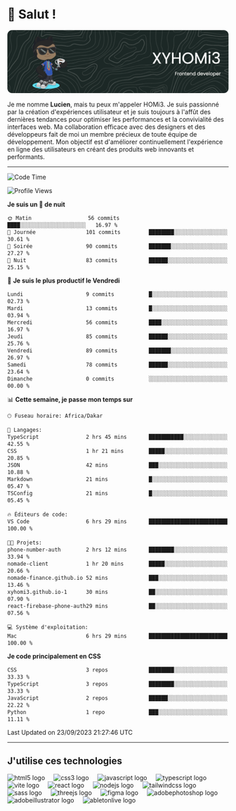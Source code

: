 # 👋 Salut !

![Header](./github-header-image.png)

Je me nomme **Lucien**, mais tu peux m'appeler HOMi3. Je suis passionné par la création d'expériences utilisateur et je suis toujours à l'affût des dernières tendances pour optimiser les performances et la convivialité des interfaces web. Ma collaboration efficace avec des designers et des développeurs fait de moi un membre précieux de toute équipe de développement. Mon objectif est d'améliorer continuellement l'expérience en ligne des utilisateurs en créant des produits web innovants et performants.

---
<!--START_SECTION:waka-->
![Code Time](http://img.shields.io/badge/Code%20Time-9%20hrs%2047%20mins-blue)

![Profile Views](http://img.shields.io/badge/Vues%20du%20profil-693-blue)

**Je suis un 🦉 de nuit** 

```text
🌞 Matin                  56 commits          ████░░░░░░░░░░░░░░░░░░░░░   16.97 % 
🌆 Journée                101 commits         ████████░░░░░░░░░░░░░░░░░   30.61 % 
🌃 Soirée                 90 commits          ███████░░░░░░░░░░░░░░░░░░   27.27 % 
🌙 Nuit                   83 commits          ██████░░░░░░░░░░░░░░░░░░░   25.15 % 
```
📅 **Je suis le plus productif le Vendredi** 

```text
Lundi                    9 commits           █░░░░░░░░░░░░░░░░░░░░░░░░   02.73 % 
Mardi                    13 commits          █░░░░░░░░░░░░░░░░░░░░░░░░   03.94 % 
Mercredi                 56 commits          ████░░░░░░░░░░░░░░░░░░░░░   16.97 % 
Jeudi                    85 commits          ██████░░░░░░░░░░░░░░░░░░░   25.76 % 
Vendredi                 89 commits          ███████░░░░░░░░░░░░░░░░░░   26.97 % 
Samedi                   78 commits          ██████░░░░░░░░░░░░░░░░░░░   23.64 % 
Dimanche                 0 commits           ░░░░░░░░░░░░░░░░░░░░░░░░░   00.00 % 
```


📊 **Cette semaine, je passe mon temps sur** 

```text
🕑︎ Fuseau horaire: Africa/Dakar

💬 Langages: 
TypeScript               2 hrs 45 mins       ███████████░░░░░░░░░░░░░░   42.55 % 
CSS                      1 hr 21 mins        █████░░░░░░░░░░░░░░░░░░░░   20.85 % 
JSON                     42 mins             ███░░░░░░░░░░░░░░░░░░░░░░   10.88 % 
Markdown                 21 mins             █░░░░░░░░░░░░░░░░░░░░░░░░   05.47 % 
TSConfig                 21 mins             █░░░░░░░░░░░░░░░░░░░░░░░░   05.45 % 

🔥 Éditeurs de code: 
VS Code                  6 hrs 29 mins       █████████████████████████   100.00 % 

🐱‍💻 Projets: 
phone-number-auth        2 hrs 12 mins       ████████░░░░░░░░░░░░░░░░░   33.94 % 
nomade-client            1 hr 20 mins        █████░░░░░░░░░░░░░░░░░░░░   20.66 % 
nomade-finance.github.io 52 mins             ███░░░░░░░░░░░░░░░░░░░░░░   13.46 % 
xyhomi3.github.io-1      30 mins             ██░░░░░░░░░░░░░░░░░░░░░░░   07.90 % 
react-firebase-phone-auth29 mins             ██░░░░░░░░░░░░░░░░░░░░░░░   07.56 % 

💻 Système d'exploitation: 
Mac                      6 hrs 29 mins       █████████████████████████   100.00 % 
```

**Je code principalement en CSS** 

```text
CSS                      3 repos             ████████░░░░░░░░░░░░░░░░░   33.33 % 
TypeScript               3 repos             ████████░░░░░░░░░░░░░░░░░   33.33 % 
JavaScript               2 repos             ██████░░░░░░░░░░░░░░░░░░░   22.22 % 
Python                   1 repo              ███░░░░░░░░░░░░░░░░░░░░░░   11.11 % 
```




 Last Updated on 23/09/2023 21:27:46 UTC
<!--END_SECTION:waka-->
---

## J'utilise ces technologies

<div align="left">
  <img src="https://skillicons.dev/icons?i=html" height="40" alt="html5 logo"  />
  <img width="12" />
  <img src="https://skillicons.dev/icons?i=css" height="40" alt="css3 logo"  />
  <img width="12" />
  <img src="https://skillicons.dev/icons?i=js" height="40" alt="javascript logo"  />
  <img width="12" />
  <img src="https://skillicons.dev/icons?i=ts" height="40" alt="typescript logo"  />
  <img width="12" />
  <img src="https://skillicons.dev/icons?i=vite" height="40" alt="vite logo"  />
  <img width="12" />
  <img src="https://skillicons.dev/icons?i=react" height="40" alt="react logo"  />
  <img width="12" />
  <img src="https://cdn.jsdelivr.net/gh/devicons/devicon/icons/nodejs/nodejs-original.svg" height="40" alt="nodejs logo"  />
  <img width="12" />
  <img src="https://skillicons.dev/icons?i=tailwind" height="40" alt="tailwindcss logo"  />
  <img width="12" />
  <img src="https://skillicons.dev/icons?i=sass" height="40" alt="sass logo"  />
  <img width="12" />
  <img src="https://skillicons.dev/icons?i=threejs" height="40" alt="threejs logo"  />
  <img width="12" />
  <img src="https://skillicons.dev/icons?i=figma" height="40" alt="figma logo"  />
  <img width="12" />
  <img src="https://skillicons.dev/icons?i=ps" height="40" alt="adobephotoshop logo"  />
  <img width="12" />
  <img src="https://skillicons.dev/icons?i=ai" height="40" alt="adobeillustrator logo"  />
  <img width="12" />
  <img src="https://skillicons.dev/icons?i=ableton" height="40" alt="abletonlive logo"  />
</div>



